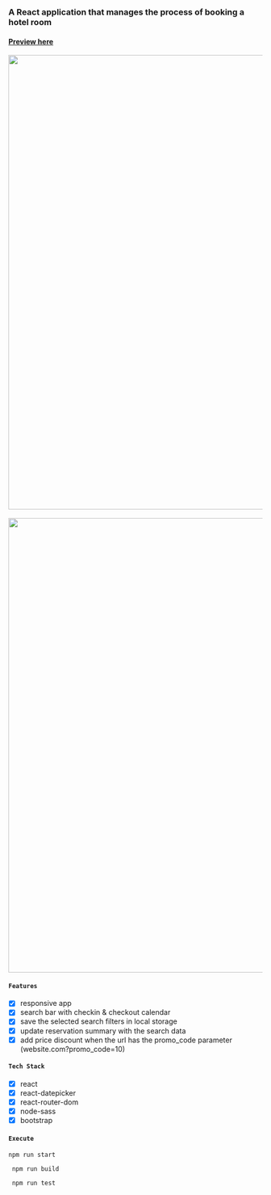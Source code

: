 ### A React application that manages the process of booking a hotel room

#### **[Preview here](https://react-hotel-rooms-booking.netlify.app/)**

<kbd><img src="https://github.com/girls-incode/react-hotel-booking-app/blob/master/hotel-booking-home.png" alt="" width="900"/></kbd>
<br/><br/>
<kbd>
<img src="https://github.com/girls-incode/react-hotel-booking-app/blob/master/hotel-booking-activities-1.png" alt="" width="900" />
</kbd>
<br>

#### `Features`
- [x] responsive app
- [x] search bar with checkin & checkout calendar
- [x] save the selected search filters in local storage
- [x] update reservation summary with the search data
- [x] add price discount when the url has the promo_code parameter 
(website.com?promo_code=10)

#### `Tech Stack`
- [x] react
- [x] react-datepicker
- [x] react-router-dom
- [x] node-sass
- [x] bootstrap

#### `Execute`
``` npm run start ```

``` npm run build```

``` npm run test```
